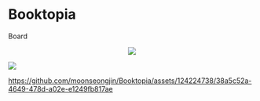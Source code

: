 # Booktopia
Board

<p align="center">
  <img src="https://github.com/moonseongjin/Booktopia/assets/124224738/a7a0ab7e-6dc0-4669-b658-c6536e9cd29d">
</p>

<img src="https://github.com/moonseongjin/Booktopia/assets/124224738/38a5c52a-4649-478d-a02e-e1249fb817ae">

https://github.com/moonseongjin/Booktopia/assets/124224738/38a5c52a-4649-478d-a02e-e1249fb817ae
